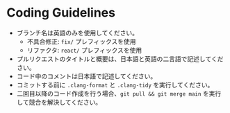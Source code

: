 # Coding Guidelines

- ブランチ名は英語のみを使用してください。
  - 不具合修正: `fix/` プレフィックスを使用
  - リファクタ: `react/` プレフィックスを使用
- プルリクエストのタイトルと概要は、日本語と英語の二言語で記述してください。
- コード中のコメントは日本語で記述してください。
- コミットする前に `.clang-format` と `.clang-tidy` を実行してください。
- 二回目以降のコード作成を行う場合、`git pull && git merge main` を実行して競合を解決してください。
